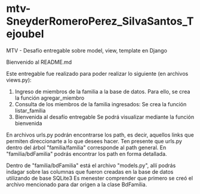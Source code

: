 # mtv-SneyderRomeroPerez_SilvaSantos_Tejoubel
MTV - Desafío entregable sobre model, view, template en Django

Bienvenido al README.md

Este entregable fue realizado para poder realizar lo siguiente (en archivos views.py):
1) Ingreso de miembros de la familia a la base de datos.
    Para ello, se crea la función agregar_miembro
2) Consulta de los miembros de la familia ingresados:
    Se crea la función listar_familia
3) Bienvenida al desafío entregable
    Se podrá visualizar mediante la función bienvenida

En archivos urls.py podrán encontrarse los path, es decir, aquellos links que permiten direccionarte a lo que desees hacer.
Ten presente que urls.py dentro del árbol "familia/familia" corresponde al path general.
En "familia/bdFamilia" podrás encontrar los path en forma detallada.

Dentro de "familia/bdFamilia" está el archivo "models.py", allí podrás indagar sobre las columnas que fueron creadas en la base de datos utilizando de base SQLite3
Es menester comprender que primero se creó el archivo mencionado para dar origen a la clase BdFamilia.
